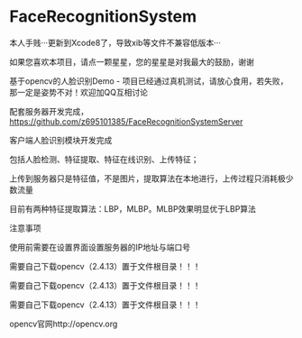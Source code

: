 # FaceRecognitionSystem

本人手贱···更新到Xcode8了，导致xib等文件不兼容低版本···

如果您喜欢本项目，请点一颗星星，您的星星是对我最大的鼓励，谢谢

基于opencv的人脸识别Demo - 项目已经通过真机测试，请放心食用，若失败，那一定是姿势不对！欢迎加QQ互相讨论

配套服务器开发完成，https://github.com/z695101385/FaceRecognitionSystemServer

客户端人脸识别模块开发完成

包括人脸检测、特征提取、特征在线识别、上传特征；

上传到服务器只是特征值，不是图片，提取算法在本地进行，上传过程只消耗极少数流量

目前有两种特征提取算法：LBP，MLBP。MLBP效果明显优于LBP算法

注意事项

使用前需要在设置界面设置服务器的IP地址与端口号

需要自己下载opencv（2.4.13）置于文件根目录！！！

需要自己下载opencv（2.4.13）置于文件根目录！！！

需要自己下载opencv（2.4.13）置于文件根目录！！！

opencv官网http://opencv.org
